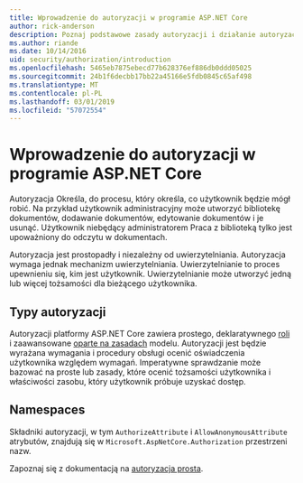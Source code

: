 ```yaml
---
title: Wprowadzenie do autoryzacji w programie ASP.NET Core
author: rick-anderson
description: Poznaj podstawowe zasady autoryzacji i działanie autoryzacji w aplikacji platformy ASP.NET Core.
ms.author: riande
ms.date: 10/14/2016
uid: security/authorization/introduction
ms.openlocfilehash: 5465eb7875ebecd77b628376ef886db0ddd05025
ms.sourcegitcommit: 24b1f6decbb17bb22a45166e5fdb0845c65af498
ms.translationtype: MT
ms.contentlocale: pl-PL
ms.lasthandoff: 03/01/2019
ms.locfileid: "57072554"
---
```

# <a name="introduction-to-authorization-in-aspnet-core"></a>Wprowadzenie do autoryzacji w programie ASP.NET Core

<a name="security-authorization-introduction"></a>

Autoryzacja Określa, do procesu, który określa, co użytkownik będzie mógł robić. Na przykład użytkownik administracyjny może utworzyć bibliotekę dokumentów, dodawanie dokumentów, edytowanie dokumentów i je usunąć. Użytkownik niebędący administratorem Praca z biblioteką tylko jest upoważniony do odczytu w dokumentach.

Autoryzacja jest prostopadły i niezależny od uwierzytelniania. Autoryzacja wymaga jednak mechanizm uwierzytelniania. Uwierzytelnianie to proces upewnieniu się, kim jest użytkownik. Uwierzytelnianie może utworzyć jedną lub więcej tożsamości dla bieżącego użytkownika.

## <a name="authorization-types"></a>Typy autoryzacji

Autoryzacji platformy ASP.NET Core zawiera prostego, deklaratywnego [roli](xref:security/authorization/roles) i zaawansowane [oparte na zasadach](xref:security/authorization/policies) modelu. Autoryzacji jest będzie wyrażana wymagania i procedury obsługi ocenić oświadczenia użytkownika względem wymagań. Imperatywne sprawdzanie może bazować na proste lub zasady, które ocenić tożsamości użytkownika i właściwości zasobu, który użytkownik próbuje uzyskać dostęp.

## <a name="namespaces"></a>Namespaces

Składniki autoryzacji, w tym `AuthorizeAttribute` i `AllowAnonymousAttribute` atrybutów, znajdują się w `Microsoft.AspNetCore.Authorization` przestrzeni nazw.

Zapoznaj się z dokumentacją na [autoryzacja prosta](xref:security/authorization/simple).

